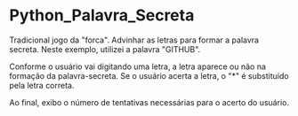 # Python_Palavra_Secreta
Tradicional jogo da "forca". Advinhar as letras para formar a palavra secreta.
Neste exemplo, utilizei a palavra "GITHUB".

Conforme o usuário vai digitando uma letra, a letra aparece ou não na formação da palavra-secreta.
Se o usuário acerta a letra, o "*" é substituído pela letra correta.

Ao final, exibo o número de tentativas necessárias para o acerto do usuário.

